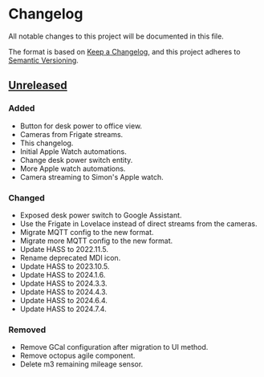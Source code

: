 # Changelog

All notable changes to this project will be documented in this file.

The format is based on [Keep a Changelog](https://keepachangelog.com/en/1.0.0/),
and this project adheres to [Semantic Versioning](https://semver.org/spec/v2.0.0.html).

## [Unreleased]

### Added

- Button for desk power to office view.
- Cameras from Frigate streams.
- This changelog.
- Initial Apple Watch automations.
- Change desk power switch entity.
- More Apple watch automations.
- Camera streaming to Simon's Apple watch.

### Changed

- Exposed desk power switch to Google Assistant.
- Use the Frigate in Lovelace instead of direct streams from the cameras.
- Migrate MQTT config to the new format.
- Migrate more MQTT config to the new format.
- Update HASS to 2022.11.5.
- Rename deprecated MDI icon.
- Update HASS to 2023.10.5.
- Update HASS to 2024.1.6.
- Update HASS to 2024.3.3.
- Update HASS to 2024.4.3.
- Update HASS to 2024.6.4.
- Update HASS to 2024.7.4.

### Removed

- Remove GCal configuration after migration to UI method.
- Remove octopus agile component.
- Delete m3 remaining mileage sensor.

[Unreleased]: https://github.com/a7d-corp/homeassistant/tree/main
